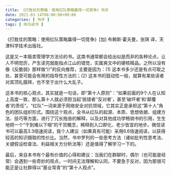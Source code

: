 ```yaml
---
title: 《打胜仗的策略：使用红队策略赢得一切竞争》书评
date: 2021-03-14T08:00:00+08:00
categories: [ 书评 ]
tags: [ 响马读书 ]
---
```


《打胜仗的策略：使用红队策略赢得一切竞争》[加] 布赖斯·霍夫曼，张琪 译，天津科学技术出版社。

这是又一本贩卖管理学方法论的书。这类书通常都会给出似是而非的各种论点，让人不明觉厉，产生读完就能指点江山的错觉，实属爽文中的硬核精品。之所以没有像《反脆弱》那样做“//”的反向推荐，主要是因为：(1) 这本书多少还是有点可取之处、甚至可能会有用的指导性方法的；(2) 这本书的鼓动性一般，就算有某些读者对其顶礼膜拜，也不至于出什么大乱子。

这本书的核心观点，其实就是一句话，即“第十人原则”：“如果前面的9个人在认知上高度一致，那么第十人就必须担当起‘挑错者’‘反对者’，甚至‘破坏者’和‘颠覆者’的责任”。“红队”一词来源于网络安全对抗领域，它其实正是承担这“第十人”角色的团队组织形式。围绕这个观点，全书从红队的起源、本质、思想依据、组建方法、技巧等方面，进行了冗长拖沓的解释，以及对其他成功学畅销书的引用，生生地把一个“干到难以下咽”的干货概念，稀释到入口即化、老少皆宜的地步。微信读书可以最高3.3倍速阅读，我个人建议（如果真有可能）采用6.6倍速阅读，以获得较高的知识摄取的性价比。当然，书中罗列的一些思考方法（诸如批判性思考法、关键假设检查法、利益相关方分析法等）还是值得了解学习一下的。

最后，来自本书有个最有价值的心得和建议：当我们在群聊时，偶尔（也可能是经常）会遇到一些奇妙的观点，一时间无法理解和认同，不要急于反对，因为那很可能正是让社群得以“基业常青”的“第十人观点”。
